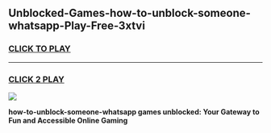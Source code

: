 
## Unblocked-Games-how-to-unblock-someone-whatsapp-Play-Free-3xtvi
<h3>
<a href="https://premium76.site?title=how-to-unblock-someone-whatsapp&ref=21A">CLICK TO PLAY</a></h3>
<hr>

<h3>
<a href="https://premium76.site?title=how-to-unblock-someone-whatsapp&ref=21A">CLICK 2 PLAY</a>
  
</h3>

<a href="https://premium76.site?title=how-to-unblock-someone-whatsapp&ref=21A"><img src="https://clearcache.store/games.png"></a>


**how-to-unblock-someone-whatsapp games unblocked: Your Gateway to Fun and Accessible Online Gaming**
